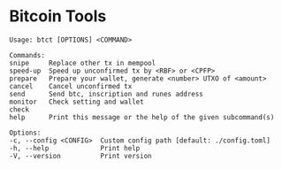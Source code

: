 # Bitcoin Tools

    Usage: btct [OPTIONS] <COMMAND>
    
    Commands:
    snipe     Replace other tx in mempool
    speed-up  Speed up unconfirmed tx by <RBF> or <CPFP>
    prepare   Prepare your wallet, generate <number> UTXO of <amount>
    cancel    Cancel unconfirmed tx
    send      Send btc, inscription and runes address
    monitor   Check setting and wallet
    check
    help      Print this message or the help of the given subcommand(s)
    
    Options:
    -c, --config <CONFIG>  Custom config path [default: ./config.toml]
    -h, --help             Print help
    -V, --version          Print version

